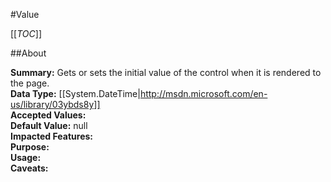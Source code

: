 #Value

[[_TOC_]]

##About

**Summary:**  Gets or sets the initial value of the control when it is rendered to the page.   
**Data Type:** [[System.DateTime|http://msdn.microsoft.com/en-us/library/03ybds8y]]  
**Accepted Values:**   
**Default Value:** null  
**Impacted Features:**   
**Purpose:**   
**Usage:**   
**Caveats:**   

